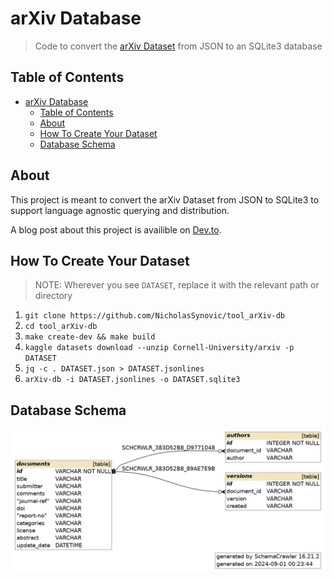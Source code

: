 # arXiv Database

> Code to convert the
> [arXiv Dataset](https://www.kaggle.com/datasets/Cornell-University/arxiv) from
> JSON to an SQLite3 database

## Table of Contents

- [arXiv Database](#arxiv-database)
  - [Table of Contents](#table-of-contents)
  - [About](#about)
  - [How To Create Your Dataset](#how-to-create-your-dataset)
  - [Database Schema](#database-schema)

## About

This project is meant to convert the arXiv Dataset from JSON to SQLite3 to
support language agnostic querying and distribution.

A blog post about this project is availible on [Dev.to](<>).

## How To Create Your Dataset

> NOTE: Wherever you see `DATASET`, replace it with the relevant path or
> directory

1. `git clone https://github.com/NicholasSynovic/tool_arXiv-db`
1. `cd tool_arXiv-db`
1. `make create-dev && make build`
1. `kaggle datasets download --unzip Cornell-University/arxiv -p DATASET`
1. `jq -c . DATASET.json > DATASET.jsonlines`
1. `arXiv-db -i DATASET.jsonlines -o DATASET.sqlite3`

## Database Schema

![](data/images/schema.png)
